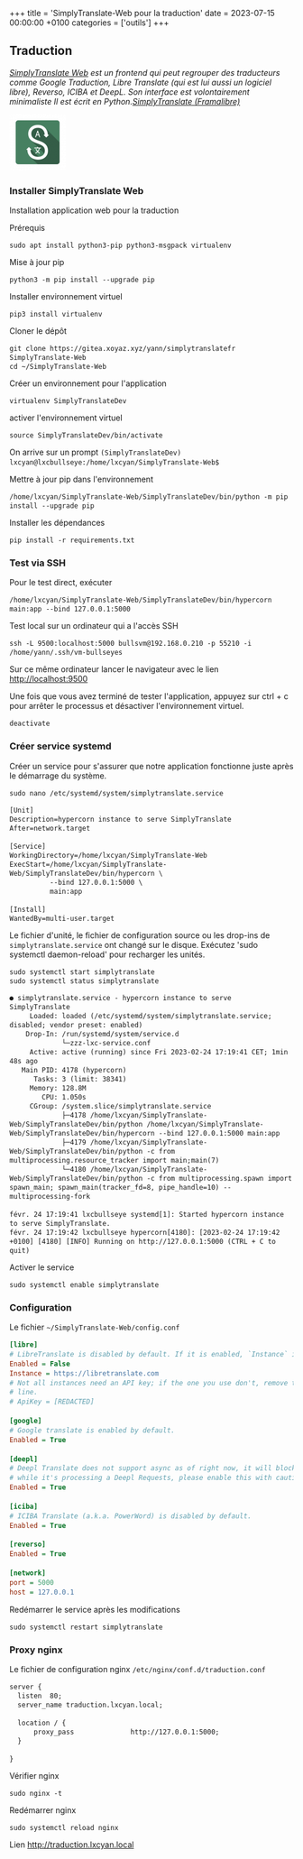 +++
title = 'SimplyTranslate-Web pour la traduction'
date = 2023-07-15 00:00:00 +0100
categories = ['outils']
+++
## Traduction

*[SimplyTranslate Web](https://codeberg.org/SimpleWeb/SimplyTranslate-Web) est un frontend qui peut regrouper des traducteurs comme Google Traduction, Libre Translate (qui est lui aussi un logiciel libre), Reverso, ICIBA et DeepL. Son interface est volontairement minimaliste Il est écrit en Python.[SimplyTranslate (Framalibre)](https://framalibre.org/content/simplytranslate)*

![](simplytranslate.png)  

### Installer SimplyTranslate Web

Installation application web pour la traduction

Prérequis

    sudo apt install python3-pip python3-msgpack virtualenv

Mise à jour pip

    python3 -m pip install --upgrade pip

Installer environnement virtuel

    pip3 install virtualenv

Cloner le dépôt 

    git clone https://gitea.xoyaz.xyz/yann/simplytranslatefr SimplyTranslate-Web
    cd ~/SimplyTranslate-Web

Créer un environnement pour l'application

    virtualenv SimplyTranslateDev

activer l'environnement virtuel  

    source SimplyTranslateDev/bin/activate

On arrive sur un prompt `(SimplyTranslateDev) lxcyan@lxcbullseye:/home/lxcyan/SimplyTranslate-Web$`

Mettre à jour pip dans l'environnement

    /home/lxcyan/SimplyTranslate-Web/SimplyTranslateDev/bin/python -m pip install --upgrade pip

Installer les dépendances

    pip install -r requirements.txt

### Test via SSH

Pour le test direct, exécuter 

    /home/lxcyan/SimplyTranslate-Web/SimplyTranslateDev/bin/hypercorn main:app --bind 127.0.0.1:5000

Test local sur un ordinateur qui a l'accès SSH

    ssh -L 9500:localhost:5000 bullsvm@192.168.0.210 -p 55210 -i /home/yann/.ssh/vm-bullseyes

Sur ce même ordinateur lancer le navigateur avec le lien <http://localhost:9500>  

Une fois que vous avez terminé de tester l'application, appuyez sur ctrl + c pour arrêter le processus et désactiver l'environnement virtuel.

    deactivate

### Créer service systemd

Créer un service pour s'assurer que notre application fonctionne juste après le démarrage du système.

    sudo nano /etc/systemd/system/simplytranslate.service

```
[Unit]
Description=hypercorn instance to serve SimplyTranslate
After=network.target

[Service]
WorkingDirectory=/home/lxcyan/SimplyTranslate-Web
ExecStart=/home/lxcyan/SimplyTranslate-Web/SimplyTranslateDev/bin/hypercorn \
          --bind 127.0.0.1:5000 \
          main:app

[Install]
WantedBy=multi-user.target
```

Le fichier d'unité, le fichier de configuration source ou les drop-ins de `simplytranslate.service` ont changé sur le disque. Exécutez 'sudo systemctl daemon-reload' pour recharger les unités.

    sudo systemctl start simplytranslate
    sudo systemctl status simplytranslate

```
● simplytranslate.service - hypercorn instance to serve SimplyTranslate
     Loaded: loaded (/etc/systemd/system/simplytranslate.service; disabled; vendor preset: enabled)
    Drop-In: /run/systemd/system/service.d
             └─zzz-lxc-service.conf
     Active: active (running) since Fri 2023-02-24 17:19:41 CET; 1min 48s ago
   Main PID: 4178 (hypercorn)
      Tasks: 3 (limit: 38341)
     Memory: 128.8M
        CPU: 1.050s
     CGroup: /system.slice/simplytranslate.service
             ├─4178 /home/lxcyan/SimplyTranslate-Web/SimplyTranslateDev/bin/python /home/lxcyan/SimplyTranslate-Web/SimplyTranslateDev/bin/hypercorn --bind 127.0.0.1:5000 main:app
             ├─4179 /home/lxcyan/SimplyTranslate-Web/SimplyTranslateDev/bin/python -c from multiprocessing.resource_tracker import main;main(7)
             └─4180 /home/lxcyan/SimplyTranslate-Web/SimplyTranslateDev/bin/python -c from multiprocessing.spawn import spawn_main; spawn_main(tracker_fd=8, pipe_handle=10) --multiprocessing-fork

févr. 24 17:19:41 lxcbullseye systemd[1]: Started hypercorn instance to serve SimplyTranslate.
févr. 24 17:19:42 lxcbullseye hypercorn[4180]: [2023-02-24 17:19:42 +0100] [4180] [INFO] Running on http://127.0.0.1:5000 (CTRL + C to quit)
```

Activer le service

    sudo systemctl enable simplytranslate

### Configuration

Le fichier `~/SimplyTranslate-Web/config.conf`

```ini
[libre]
# LibreTranslate is disabled by default. If it is enabled, `Instance` is required.
Enabled = False
Instance = https://libretranslate.com
# Not all instances need an API key; if the one you use don't, remove this
# line.
# ApiKey = [REDACTED]

[google]
# Google translate is enabled by default.
Enabled = True

[deepl]
# Deepl Translate does not support async as of right now, it will block all other requests
# while it's processing a Deepl Requests, please enable this with caution!
Enabled = True 

[iciba]
# ICIBA Translate (a.k.a. PowerWord) is disabled by default.
Enabled = True 

[reverso]
Enabled = True

[network]
port = 5000
host = 127.0.0.1
```

Redémarrer le service après les modifications

    sudo systemctl restart simplytranslate

### Proxy nginx

Le fichier de configuration nginx `/etc/nginx/conf.d/traduction.conf`

```
server {
  listen  80;
  server_name traduction.lxcyan.local;
  
  location / { 
      proxy_pass              http://127.0.0.1:5000;
  } 

}
```

Vérifier nginx

    sudo nginx -t

Redémarrer nginx

    sudo systemctl reload nginx

Lien http://traduction.lxcyan.local

